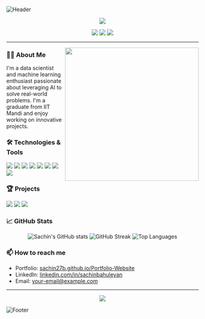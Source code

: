 ![Header](https://user-images.githubusercontent.com/your-image-path/header.png)

<p align="center">
  <img src="https://readme-typing-svg.herokuapp.com?font=Roboto&color=%2336BCF7&size=25&center=true&vCenter=true&width=500&lines=Hi+there,+I'm+Sachin+Bahuleyan+👋;Data+Scientist+%7C+Machine+Learning+Enthusiast;Always+Learning+New+Things">
</p>

<p align="center">
  <a href="https://sachin27b.github.io/Portfolio-Website/"><img src="https://img.shields.io/badge/Website-Portfolio-blue?style=for-the-badge&logo=google-chrome"></a>
  <a href="https://www.linkedin.com/in/sachinbahuleyan/"><img src="https://img.shields.io/badge/LinkedIn-Connect-blue?style=for-the-badge&logo=linkedin"></a>
  <a href="https://github.com/sachin27b"><img src="https://img.shields.io/github/followers/sachin27b?label=Follow&style=social"></a>
</p>

---

<img align="right" src="https://user-images.githubusercontent.com/your-image-path/coding.svg" width="350"/>

### 👨‍💻 About Me

I'm a data scientist and machine learning enthusiast passionate about leveraging AI to solve real-world problems. I'm a graduate from IIT Mandi and enjoy working on innovative projects.

### 🛠️ Technologies & Tools

<p align="left">
  <img src="https://img.shields.io/badge/Python-3.x-blue?style=for-the-badge&logo=python">
  <img src="https://img.shields.io/badge/TensorFlow-2.x-orange?style=for-the-badge&logo=tensorflow">
  <img src="https://img.shields.io/badge/Keras-2.x-red?style=for-the-badge&logo=keras">
  <img src="https://img.shields.io/badge/Pandas-1.x-green?style=for-the-badge&logo=pandas">
  <img src="https://img.shields.io/badge/FAISS-1.7.0-blue?style=for-the-badge&logo=faiss">
  <img src="https://img.shields.io/badge/LangChain-1.0.0-yellow?style=for-the-badge&logo=langchain">
  <img src="https://img.shields.io/badge/Git-F05032?style=for-the-badge&logo=git">
  <img src="https://img.shields.io/badge/GitHub-100000?style=for-the-badge&logo=github">
</p>

### 🏆 Projects

<p align="left">
  <a href="https://github.com/sachin27b/RAG-based-chatbot"><img src="https://github-readme-stats.vercel.app/api/pin/?username=sachin27b&repo=RAG-based-chatbot&theme=radical"></a>
  <a href="https://github.com/sachin27b/student-performance-predictor"><img src="https://github-readme-stats.vercel.app/api/pin/?username=sachin27b&repo=student-performance-predictor&theme=radical"></a>
  <a href="https://sachin27b.github.io/Portfolio-Website/"><img src="https://github-readme-stats.vercel.app/api/pin/?username=sachin27b&repo=Portfolio-Website&theme=radical"></a>
</p>

### 📈 GitHub Stats

<p align="center">
  <img src="https://github-readme-stats.vercel.app/api?username=sachin27b&show_icons=true&theme=radical" alt="Sachin's GitHub stats" />
  <img src="https://github-readme-streak-stats.herokuapp.com/?user=sachin27b&theme=radical" alt="GitHub Streak" />
  <img src="https://github-readme-stats.vercel.app/api/top-langs/?username=sachin27b&layout=compact&theme=radical" alt="Top Languages" />
</p>

### 📫 How to reach me

- Portfolio: [sachin27b.github.io/Portfolio-Website](https://sachin27b.github.io/Portfolio-Website/)
- LinkedIn: [linkedin.com/in/sachinbahuleyan](https://www.linkedin.com/in/sachinbahuleyan/)
- Email: [your-email@example.com](mailto:your-email@example.com)

---

<p align="center">
  <img src="https://komarev.com/ghpvc/?username=sachin27b&style=for-the-badge">
</p>

![Footer](https://user-images.githubusercontent.com/your-image-path/footer.png)
